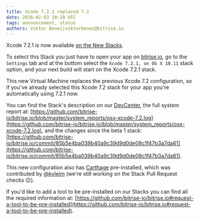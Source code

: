 ```yaml
---
title: Xcode 7.2.1 replaced 7.2
date: 2016-02-03 20:10 UTC
tags: announcement, status
authors: Viktor Benei|viktorbenei@bitrise.io
---
```


Xcode 7.2.1 is now available [on the New Stacks](http://blog.bitrise.io/2016/01/20/here-comes-the-new-stack.html).

To select this Stack you just have to open your app on [bitrise.io](https://www.bitrise.io),
go to the `Settings` tab and at the bottom select the `Xcode 7.2.1, on OS X 10.11`
stack option, and your next build will start on the Xcode 7.2.1 stack.

This new Virtual Machine replaces the previous Xcode 7.2 configuration,
so if you've already selected this Xcode 7.2 stack for your app
you're automatically using 7.2.1 now.

You can find the Stack's description on our [DevCenter](http://devcenter.bitrise.io/v1.0/docs/available-stacks#section-xcode-7-2-on-os-x-10-11), the full system report at: [https://github.com/bitrise-io/bitrise.io/blob/master/system_reports/osx-xcode-7.2.log](https://github.com/bitrise-io/bitrise.io/blob/master/system_reports/osx-xcode-7.2.log),
and the changes since the beta 1 stack: [https://github.com/bitrise-io/bitrise.io/commit/85b5e4ba039b40a9c39d9d0de08c1f47b3a7da61](https://github.com/bitrise-io/bitrise.io/commit/85b5e4ba039b40a9c39d9d0de08c1f47b3a7da61).

This new configuration also has [Carthage](https://github.com/Carthage/Carthage) pre-installed,
which was contributed by [@kylejm](https://github.com/bitrise-io/osx-box-bootstrap/pull/4)
(we're still working on the Stack Pull Request checks 😉).

If you'd like to add a tool to be pre-installed on our Stacks
you can find all the required information at: [https://github.com/bitrise-io/bitrise.io#request-a-tool-to-be-pre-installed](https://github.com/bitrise-io/bitrise.io#request-a-tool-to-be-pre-installed).
